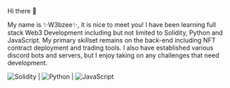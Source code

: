 Hi there 👋

My name is ✨W3bzee✨, it is nice to meet you! I have been learning full stack Web3 Development including but not limited to Solidity, Python and JavaScript. My primary skillset remains on the back-end including NFT contract deployment and trading tools. I also have established various discord bots and servers, but I enjoy taking on any challenges that need development.

![Solidity](https://img.shields.io/badge/Solidity-363636?style=for-the-badge&logo=Solidity&logoColor=black) | ![Python](https://img.shields.io/badge/Python-3776AB?style=for-the-badge&logo=Python&logoColor=black) | ![JavaScript](https://img.shields.io/badge/JavaScript-F7DF1E?style=for-the-badge&logo=JavaScript&logoColor=black)








  
<!--
**W3bzee/W3bzee** is a ✨ _special_ ✨ repository because its `README.md` (this file) appears on your GitHub profile.

#3776AB

Here are some ideas to get you started:

- 🔭 I’m currently working on ...
- 🌱 I’m currently learning ...
- 👯 I’m looking to collaborate on ...
- 🤔 I’m looking for help with ...
- 💬 Ask me about ...
- 📫 How to reach me: ...
- 😄 Pronouns: ...
- ⚡ Fun fact: ...
-->
